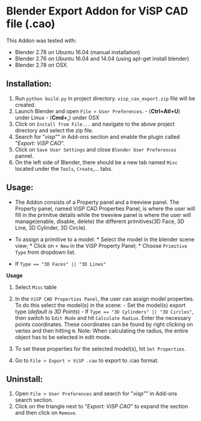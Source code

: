 # Blender Export Addon for ViSP CAD file (.cao)

This Addon was tested with:
- Blender 2.78 on Ubuntu 16.04 (manual installation)
- Blender 2.76 on Ubuntu 16.04 and 14.04 (using apt-get install blender)
- Blender 2.78 on OSX.

## Installation:

  1. Run `python build.py` in project directory. `visp_cao_export.zip` file will be created.
  2. Launch Blender and open `File > User Preferences`.
    - (**Ctrl+Atl+U**) under Linux
    - (**Cmd+,**) under OSX
  3. Click on `Install from File...` and navigate to the above project directory and select the zip file.
  4. Search for "*visp*"" in Add-ons section and enable the plugin called "*Export: ViSP CAO*".
  5. Click on `Save User Settings` and close `Blender User Preferences` pannel.
  6. On the left side of Blender, there should be a new tab named `Misc` located under the `Tools`, `Create`,... tabs.

## Usage:

- The Addon consists of a Property panel and a treeview panel. The Property panel, named ViSP CAD Properties Panel, is where
the user will fill in the primitve details while the treeview panel is where the user will manage(enable, disable, delete) the different primitives(3D Face, 3D Line, 3D Cylinder, 3D Circle).

- To assign a primitive to a model:
      * Select the model in the blender scene view;
      * Click on `+ New` in the ViSP Property Panel;
      * Choose `Primitive Type` from dropdown list.

- If `Type == "3D Faces" || "3D Lines"`

**Usage**

  1. Select `Misc` table
  2. In the `ViSP CAD Properties Panel`, the user can assign model properties. To do this select the model(s) in the scene:
  	- Set the model(s) export type (*default is 3D Points*)
  	- If `Type == "3D Cylinders" || "3D Circles"`, then switch to `Edit Mode` and hit `Calculate Radius`. Enter the necessary points coordinates. These coordinates can be found by right clicking on vertex and then hitting `N`.
	Note: When calculating the radius, the entire object has to be selected in edit mode.

  2. To set these properties for the selected model(s), hit `Set Properties`.
  3. Go to `File > Export > ViSP .cao` to export to .cao format.

## Uninstall:

  1. Open `File > User Preferences` and search for "*visp*"" in Add-ons search section. 
  2. Click on the triangle next to "*Export: ViSP CAO*" to expand the section and then click on `Remove`.